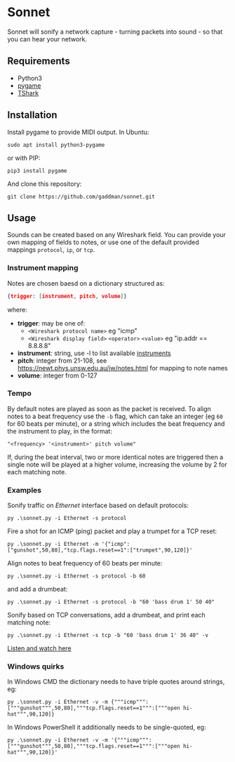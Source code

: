 # Sonnet
Sonnet will sonify a network capture - turning packets into sound - so that you can hear your network.

## Requirements
- Python3
- [pygame](https://www.pygame.org/)
- [TShark](https://www.wireshark.org/)

## Installation
Install pygame to provide MIDI output. In Ubuntu:
```
sudo apt install python3-pygame
```
or with PIP:
```
pip3 install pygame
```
And clone this repository:
```
git clone https://github.com/gaddman/sonnet.git
```

## Usage
Sounds can be created based on any Wireshark field. You can provide your own mapping of fields to notes, or use one of the default provided mappings `protocol`, `ip`, or `tcp`. 

### Instrument mapping
Notes are chosen baesd on a dictionary structured as:

```json
{trigger: [instrument, pitch, volume]}
```
where:
- **trigger**:     may be one of:
  - `<Wireshark protocol name>` eg "icmp"
  - `<Wireshark display field>` `<operator>` `<value>` eg "ip.addr == 8.8.8.8" 
- **instrument**:  string, use -l to list available [instruments](https://www.midi.org/specifications/item/gm-level-1-sound-set)
- **pitch**:       integer from 21-108, see https://newt.phys.unsw.edu.au/jw/notes.html for mapping to note names
- **volume**:      integer from 0-127

### Tempo
By default notes are played as soon as the packet is received. To align notes to a beat frequency use the `-b` flag, which can take an integer (eg `60` for 60 beats per minute), or a string which includes the beat frequency and the instrument to play, in the format:
```
"<frequency> '<instrument>' pitch volume"
```

If, during the beat interval, two or more identical notes are triggered then a single note will be played at a higher volume, increasing the volume by 2 for each matching note.


### Examples
Sonify traffic on *Ethernet* interface based on default protocols:
```
py .\sonnet.py -i Ethernet -s protocol
```
Fire a shot for an ICMP (ping) packet and play a trumpet for a TCP reset:
```
py .\sonnet.py -i Ethernet -m '{"icmp":["gunshot",50,80],"tcp.flags.reset==1":["trumpet",90,120]}'
```

Align notes to beat frequency of 60 beats per minute:
```
py .\sonnet.py -i Ethernet -s protocol -b 60
```
and add a drumbeat:
```
py .\sonnet.py -i Ethernet -s protocol -b "60 'bass drum 1' 50 40"
```

Sonify based on TCP conversations, add a drumbeat, and print each matching note:
```
py .\sonnet.py -i Ethernet -s tcp -b "60 'bass drum 1' 36 40" -v
```
[Listen and watch here](example-tcp.mp4)

### Windows quirks
In Windows CMD the dictionary needs to have triple quotes around strings, eg:
```
py .\sonnet.py -i Ethernet -v -m {"""icmp""":["""gunshot""",50,80],"""tcp.flags.reset==1""":["""open hi-hat""",90,120]}
```
In Windows PowerShell it additionally needs to be single-quoted, eg:
```
py .\sonnet.py -i Ethernet -v -m '{"""icmp""":["""gunshot""",50,80],"""tcp.flags.reset==1""":["""open hi-hat""",90,120]}'
```
